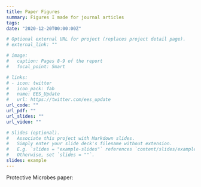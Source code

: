 ```yaml
---
title: Paper Figures
summary: Figures I made for journal articles
tags:
date: "2020-12-20T00:00:00Z"

# Optional external URL for project (replaces project detail page).
# external_link: ""

# image:
#   caption: Pages 8-9 of the report
#   focal_point: Smart

# links:
# - icon: twitter
#   icon_pack: fab
#   name: EES_Update
#   url: https://twitter.com/ees_update
url_code: ""
url_pdf: ""
url_slides: ""
url_video: ""

# Slides (optional).
#   Associate this project with Markdown slides.
#   Simply enter your slide deck's filename without extension.
#   E.g. `slides = "example-slides"` references `content/slides/example-slides.md`.
#   Otherwise, set `slides = ""`.
slides: example
---
```


Protective Microbes paper: 
<br>
<a data-fancybox=gallery-gallery1 href=fig2.jpg><img data-src=fig2.jpg class=lazyload alt width=200></a>
<a data-fancybox=gallery-gallery1 href=fig3.jpg><img data-src=fig3.jpg class=lazyload alt width=200></a>
<a data-fancybox=gallery-gallery1 href=fig4.jpg><img data-src=fig4.jpg class=lazyload alt width=200></a>